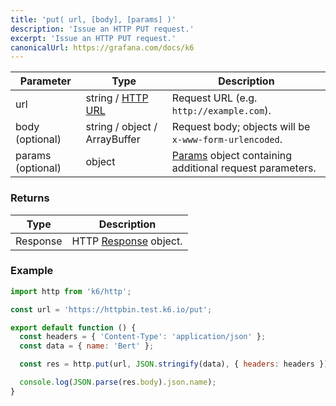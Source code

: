 ```yaml
---
title: 'put( url, [body], [params] )'
description: 'Issue an HTTP PUT request.'
excerpt: 'Issue an HTTP PUT request.'
canonicalUrl: https://grafana.com/docs/k6
---
```


| Parameter         | Type                          | Description                                                                               |
| ----------------- | ----------------------------- | ----------------------------------------------------------------------------------------- |
| url               | string / [HTTP URL](/javascript-api/k6-http/urlurl#returns)        | Request URL (e.g. `http://example.com`).                                                  |
| body (optional)   | string / object / ArrayBuffer | Request body; objects will be `x-www-form-urlencoded`.                                    |
| params (optional) | object                        | [Params](/javascript-api/k6-http/params) object containing additional request parameters. |

### Returns

| Type     | Description                                               |
| -------- | --------------------------------------------------------- |
| Response | HTTP [Response](/javascript-api/k6-http/response) object. |

### Example

<CodeGroup labels={[], lineNumbers=[true]}>

```javascript
import http from 'k6/http';

const url = 'https://httpbin.test.k6.io/put';

export default function () {
  const headers = { 'Content-Type': 'application/json' };
  const data = { name: 'Bert' };

  const res = http.put(url, JSON.stringify(data), { headers: headers });

  console.log(JSON.parse(res.body).json.name);
}
```

</CodeGroup>
